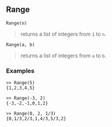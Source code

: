 ## Range

```
Range(n)
```
> returns a list of integers from `1` to `n`.
	
```
Range(a, b)
```
> returns a list of integers from `a` to `b`.

### Examples

```
>> Range(5)
{1,2,3,4,5}

>> Range(-3, 2)
{-3,-2,-1,0,1,2} 

>> Range(0, 2, 1/3)
{0,1/3,2/3,1,4/3,5/3,2} 
```